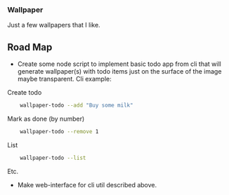 ### Wallpaper
Just a few wallpapers that I like.
## Road Map
* Create some node script to implement basic todo app from cli that will
generate wallpaper(s) with todo items just on the surface of the image
maybe transparent.
Cli example:

Create todo
```bash
    wallpaper-todo --add "Buy some milk"
```
Mark as done (by number)
```bash
    wallpaper-todo --remove 1
```
List
```bash
    wallpaper-todo --list
```
Etc.
* Make web-interface for cli util described above.